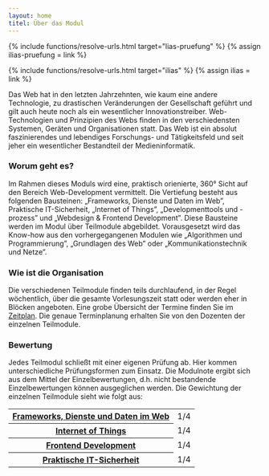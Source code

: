 ```yaml
---
layout: home
titel: Über das Modul
---
```


{% include functions/resolve-urls.html target="lias-pruefung" %}
{% assign ilias-pruefung = link %}

{% include functions/resolve-urls.html target="ilias" %}
{% assign ilias = link %}

Das Web hat in den letzten Jahrzehnten, wie kaum eine andere Technologie, zu drastischen Veränderungen der Gesellschaft geführt und gilt auch heute noch als ein wesentlicher Innovationstreiber. Web-Technologien und Prinzipien des Webs finden in den verschiedensten Systemen, Geräten und Organisationen statt. Das Web ist ein absolut faszinierendes und lebendiges Forschungs- und Tätigkeitsfeld und seit jeher ein wesentlicher Bestandteil der Medieninformatik.

### Worum geht es?

Im Rahmen dieses Moduls wird eine, praktisch orienierte, 360° Sicht auf den Bereich Web-Development vermittelt. Die Vertiefung besteht aus folgenden Bausteinen: „Frameworks, Dienste und Daten im Web”, Praktische IT-Sicherheit, „Internet of Things”, „Developmenttools und -prozess” und „Webdesign & Frontend Development”. Diese Bausteine werden im Modul über Teilmodule abgebildet. Vorausgesetzt wird das Know-how aus den vorhergegangenen Modulen wie „Algorithmen und Programmierung”, „Grundlagen des Web” oder „Kommunikationstechnik und Netze”. 


### Wie ist die Organisation

Die verschiedenen Teilmodule finden teils durchlaufend, in der Regel wöchentlich, über die gesamte Vorlesungszeit statt oder werden eher in Blöcken angeboten. Eine grobe Übersicht der Termine finden Sie im [Zeitplan](timetable). Die genaue Terminplanung erhalten Sie von den Dozenten der einzelnen Teilmodule.


### Bewertung

Jedes Teilmodul schließt mit einer eigenen Prüfung ab. Hier kommen unterschiedliche Prüfungsformen zum Einsatz. Die Modulnote ergibt sich aus dem Mittel der Einzelbewertungen, d.h. nicht bestandende Einzelbewertungen können ausgeglichen werden. Die Gewichtung der einzelnen Teilmodule sieht wie folgt aus:

<table class="table is-striped">
<tr><th><a href="/mi-bachelor-webdevelopment/frameworks-dienste-und-daten/">Frameworks, Dienste und Daten im Web</a></th><td>1/4</td></tr>
<tr><th><a href="https://moxd.io/iot2022">Internet of Things</a></th><td>1/4</td></tr>
<tr><th><a href="/mi-bachelor-webdevelopment/frontend-development/">Frontend Development</a></th><td>1/4</td></tr>
<tr><th><a href="https://blogs.gm.fh-koeln.de/ktds/de/lehre/praktische-it-sicherheit/">Praktische IT-Sicherheit</a></th><td>1/4</td></tr>
</table>


